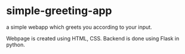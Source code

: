 # simple-greeting-app
a simple webapp which greets you according to your input.

Webpage is created using HTML, CSS. Backend is done using Flask in python.

